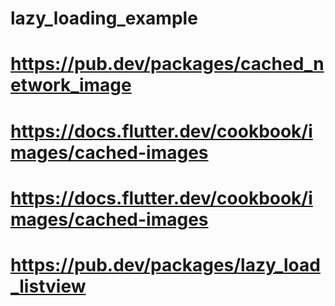 # lazy_loading_example

# https://pub.dev/packages/cached_network_image

# https://docs.flutter.dev/cookbook/images/cached-images

# https://docs.flutter.dev/cookbook/images/cached-images

# https://pub.dev/packages/lazy_load_listview
